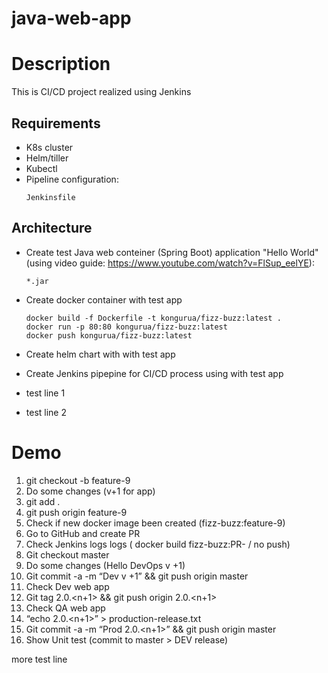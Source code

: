 # java-web-app

# Description
This is CI/CD project realized using Jenkins
## Requirements
* K8s cluster
* Helm/tiller
* Kubectl
* Pipeline configuration:
  ```
  Jenkinsfile
  ```
## Architecture
* Create test Java web conteiner (Spring Boot) application "Hello World" (using video guide: https://www.youtube.com/watch?v=FlSup_eelYE):

  ```
  *.jar
  ```
* Create docker container with test app
  ```
  docker build -f Dockerfile -t kongurua/fizz-buzz:latest .
  docker run -p 80:80 kongurua/fizz-buzz:latest
  docker push kongurua/fizz-buzz:latest
  ```
* Create helm chart with with test app
* Create Jenkins pipepine for CI/CD process using with test app


* test line 1
* test line 2

# Demo

1. git checkout -b feature-9
2. Do some changes (v+1 for app)
3. git add .
4. git push origin feature-9
5. Check if new docker image been created (fizz-buzz:feature-9)
6. Go to GitHub and create PR
7. Check Jenkins logs logs ( docker build fizz-buzz:PR-<NN> / no push)
8. Git checkout master
9. Do some changes (Hello DevOps v +1)
10. Git commit -a -m “Dev v +1” && git push origin master
11. Check Dev web app
12. Git tag 2.0.<n+1> && git push origin 2.0.<n+1>
13. Check QA web app
14. “echo 2.0.<n+1>” > production-release.txt
15. Git commit -a -m “Prod  2.0.<n+1>” && git push origin master
16. Show Unit test (commit to master > DEV release)


more test line

